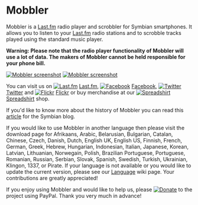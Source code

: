 # Mobbler

Mobbler is a [Last.fm](http://www.last.fm/) radio player and scrobbler for Symbian smartphones. It allows you to listen to your [Last.fm](http://www.last.fm/) radio stations and to scrobble tracks played using the standard music player.

**Warning: Please note that the radio player functionality of Mobbler will use a lot of data. The makers of Mobbler cannot be held responsible for your phone bill.**

[![Mobbler screenshot](http://farm3.static.flickr.com/2733/4034757048_7a6a39bed4_o_d.jpg "Mobbler screenshot")](http://www.flickr.com/photos/eartle/4034757048/in/pool-mobbler) [![Mobbler screenshot](http://farm3.static.flickr.com/2603/4029703605_0d53baacf5_o.jpg "Mobbler screenshot")](http://www.flickr.com/photos/eartle/4029703605/in/pool-mobbler)

You can visit us on [![Last.fm](http://www.last.fm/favicon.ico#dummy.jpg "Last.fm")](http://www.last.fm/group/Mobbler+Users) [Last.fm](http://www.last.fm/group/Mobbler+Users), [![Facebook](http://www.facebook.com/favicon.ico#dummy.jpg "Facebook")](http://www.facebook.com/mobbler) [Facebook](http://www.facebook.com/mobbler), [![Twitter](http://twitter.com/favicon.ico#dummy.jpg "Twitter")](http://twitter.com/mobbler) [Twitter](http://twitter.com/mobbler) and [![Flickr](http://www.flickr.com/favicon.ico#dummy.jpg "Flickr")](http://www.flickr.com/groups/mobbler/) [Flickr](http://www.flickr.com/groups/mobbler/) or buy merchandise at our [![Spreadshirt](http://mobbler.spreadshirt.co.uk/favicon.ico#dummy.jpg "Spreadshirt")](http://mobbler.spreadshirt.co.uk/) [Spreadshirt](http://mobbler.spreadshirt.co.uk/) shop.

If you'd like to know more about the history of Mobbler you can read this [article](http://web.archive.org/web/20100327171119/http://blog.symbian.org/2010/01/18/mobbler-a-last-fm-radio-player-and-scrobbler-for-symbian/) for the Symbian blog.

If you would like to use Mobbler in another language then please visit the download page for Afrikaans, Arabic, Belarusian, Bulgarian, Catalan, Chinese, Czech, Danish, Dutch, English UK, English US, Finnish, French, German, Greek, Hebrew, Hungarian, Indonesian, Italian, Japanese, Korean, Latvian, Lithuanian, Norwegain, Polish, Brazilian Portuguese, Portuguese, Romanian, Russian, Serbian, Slovak, Spanish, Swedish, Turkish, Ukrainian, Klingon, 1337, or Pirate. If your language is not available or you would like to update the current version, please see our [Language](https://code.google.com/p/mobbler/wiki/Language) wiki page. Your contributions are greatly appreciated!

If you enjoy using Mobbler and would like to help us, please [![Donate](https://www.paypal.com/en_GB/i/btn/btn_donate_SM.gif "Donate")](https://www.paypal.com/cgi-bin/webscr?cmd=_donations&business=eartle%40gmail%2ecom&item_name=Mobbler&no_shipping=0&no_note=1&tax=0&currency_code=GBP&lc=GB&bn=PP%2dDonationsBF&charset=UTF%2d8) to the project using PayPal. Thank you very much in advance!
